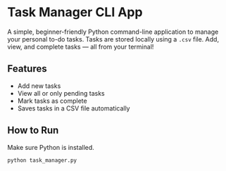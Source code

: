 # Task Manager CLI App

A simple, beginner-friendly Python command-line application to manage your personal to-do tasks. Tasks are stored locally using a `.csv` file. Add, view, and complete tasks — all from your terminal!


## Features

- Add new tasks
- View all or only pending tasks
- Mark tasks as complete
- Saves tasks in a CSV file automatically


## How to Run

Make sure Python is installed.

```bash
python task_manager.py
